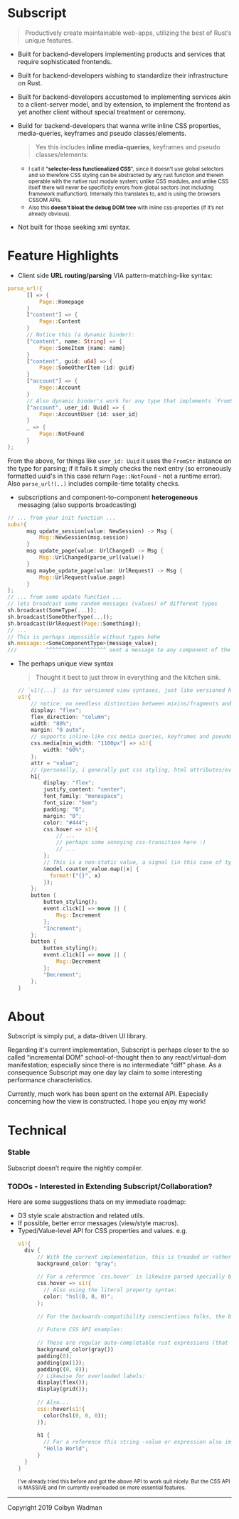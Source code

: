 # Subscript
> Productively create maintainable web-apps, utilizing the best of Rust’s unique features.

* Built for backend-developers implementing products and services that require sophisticated frontends.
* Built for backend-developers wishing to standardize their infrastructure on Rust.
* Built for backend-developers accustomed to implementing services akin to a client-server model, and by extension, to implement the frontend as yet another client without special treatment or ceremony.
* Build for backend-developers that wanna write inline CSS properties, media-queries, keyframes and pseudo classes/elements.
  > Yes this includes <b>inline media-queries</b>, keyframes and pseudo classes/elements:
    * <small>I call it "<b>selector-less functionalized CSS</b>", since it doesn't use global selectors and so therefore CSS styling can be abstracted by any rust function and therein operable with the native rust module system; unlike CSS modules, and unlike CSS itself there will never be specificity errors from global sectors (not including framework malfunction). Internally this translates to, and is using the browsers CSSOM APIs.</small>
    * <small>Also this <b>doesn't bloat the debug DOM tree</b> with inline css-properties (if it’s not already obvious).</small>



* Not built for those seeking xml syntax.

# Feature Highlights

* Client side <b>URL routing/parsing</b> VIA pattern-matching-like syntax:
```rust
parse_url!{
      [] => {
          Page::Homepage
      }
      ["content"] => {
          Page::Content
      }
      // Notice this (a dynamic binder):
      ["content", name: String] => {
          Page::SomeItem {name: name}
      }
      ["content", guid: u64] => {
          Page::SomeOtherItem {id: guid}
      }
      ["account"] => {
          Page::Account
      }
      // Also dynamic binder's work for any type that implements `FromStr`:
      ["account", user_id: Uuid] => {
          Page::AccountUser {id: user_id}
      }
      _ => {
          Page::NotFound
      }
};
```
From the above, for things like `user_id: Uuid` it uses the `FromStr` instance on the type for parsing; if it fails it simply checks the next entry (so erroneously formatted uuid's in this case return `Page::NotFound` - not a runtime error). Also `parse_url!(..)` includes compile-time totality checks.

* subscriptions and component-to-component <b>heterogeneous</b> messaging (also supports broadcasting)
```rust
// ... from your init function ...
subs!{
      msg update_session(value: NewSession) -> Msg {
          Msg::NewSession(msg.session)
      }
      msg update_page(value: UrlChanged) -> Msg {
          Msg::UrlChanged(parse_url(value))
      }
      msg maybe_update_page(value: UrlRequest) -> Msg {
          Msg::UrlRequest(value.page)
      }
};
// ... from some update function ...
// lets broadcast some random messages (values) of different types
sh.broadcast(SomeType(...));
sh.broadcast(SomeOtherType(...));
sh.broadcast(UrlRequest(Page::Something));
// ...
// This is perhaps impossible without types hehe
sh.message::<SomeComponentType>(message_value);
///         ^^^^^^^^^^^^^^^^^^^ sent a message to any component of the given type.
```

* The perhaps unique view syntax
  > Thought it best to just throw in everything and the kitchen sink.

  ```rust
  // `v1!{...}` is for versioned view syntaxes, just like versioned http-apis.
  v1!{
      // notice: no needless distinction between mixins/fragments and views:
      display: "flex";
      flex_direction: "column";
      width: "80%";
      margin: "0 auto";
      // supports inline-like css media queries, keyframes and pseudo classes/elements. e.g.
      css.media[min_width: "1100px"] => s1!{
          width: "60%";
      };
      attr = "value";
      // (personally, i generally put css styling, html attributes/events first and children last)
      h1{
          display: "flex";
          justify_content: "center";
          font_family: "monospace";
          font_size: "5em";
          padding: "0";
          margin: "0";
          color: "#444";
          css.hover => s1!{
              // ...
              // perhaps some annoying css-transition here :)
              // ...
          };
          // This is a non-static value, a signal (in this case of type Signal<String>):
          &model.counter_value.map(|x| {
            format!("{}", x)
          });
      };
      button {
          button_styling();
          event.click[] => move || {
              Msg::Increment
          };
          "Increment";
      };
      button {
          button_styling();
          event.click[] => move || {
              Msg::Decrement
          };
          "Decrement";
      };
  }
  ```


# About

Subscript is simply put, a data-driven UI library.

Regarding it's current implementation, Subscript is perhaps closer to the so called “incremental DOM” school-of-thought then to any react/virtual-dom manifestation; especially since there is no intermediate “diff” phase. As a consequence Subscript may one day lay claim to some interesting performance characteristics. 

Currently, much work has been spent on the external API. Especially concerning how the view is constructed.
I hope you enjoy my work!

# Technical

### Stable
Subscript doesn’t require the nightly compiler.

### TODOs - Interested in Extending Subscript/Collaboration?
Here are some suggestions thats on my immediate roadmap:
* D3 style scale abstraction and related utils.
* If possible, better error messages (view/style macros).
* Typed/Value-level API for CSS properties and values. e.g.
  ```rust
  v1!{
    div {
        // With the current implementation, this is treaded or rather parsed specially by the view macro and so not conducive to auto-complete:
        background_color: "gray";
        
        // For a reference `css.hover` is likewise parsed specially by the view macro:
        css.hover => s1!{
          // Also using the literal property syntax:
          color: "hsl(0, 0, 0)";
        };
        
        // For the backwards-compatibility conscientious folks, the below API examples won’t replace the above *literal syntax* notation that we’re currently using.
        
        // Future CSS API examples:
        
        // These are regular auto-completable rust expressions (that implement the current (for lack of a better name) `ViewExt` trait).
        background_color(gray())
        padding(0);
        padding(px(1));
        padding((0, 0));
        // Likewise for overloaded labels:
        display(flex());
        display(grid());
        
        // Also...
        css::hover(s1!{
          color(hsl(0, 0, 0));
        });
        
        h1 {
          // For a reference this string -value or expression also implements the mixable trait:
          "Hello World";
        }
    }
  }
  ```
  <small>I’ve already tried this before and got the above API to work quit nicely. But the CSS API is MASSIVE and I’m currently overloaded on more essential features.</small>

<hr/>

Copyright 2019 Colbyn Wadman
